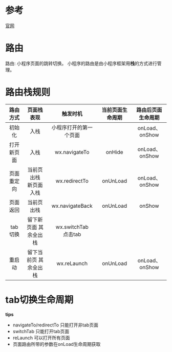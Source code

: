 # 参考
[官网](https://developers.weixin.qq.com/miniprogram/dev/framework/app-service/route.html)

# 路由
路由: 小程序页面的跳转切换。 
小程序的路由是由小程序框架用**栈**的方式进行管理。


# 路由栈规则
| 路由方式 | 页面栈表现 | 触发时机 | 当前页面生命周期 | 路由后页面生命周期 |
| :-: | :-: | :-: | :-: | :-: | 
| 初始化 | 入栈 | 小程序打开的第一个页面 | | onLoad、onShow |
| 打开新页面 | 入栈 | wx.navigateTo <br> <navigator open-type='navigateTo'/> | onHide | onLoad、onShow |
| 页面重定向 | 当前页出栈 <br> 新页面入栈 | wx.redirectTo <br> <navitator open-type='redirectTo' /> | onUnLoad | onLoad、onShow |
| 页面返回 | 当前页出栈 | wx.navigateBack <br > <navigator open-type='navigateBack' /> | onUnLoad | onShow |
| tab切换 | 留下新页面 其余全出栈 | wx.switchTab <br> 点击tab <br> <navitator open-type='switchTab' /> | | |
| 重启动 | 留下当前页 其余全出栈 | wx.reLaunch <br> <navigator open-type="reLaunch"/> | onUnLoad | onLoad、onShow|


# tab切换生命周期




**tips**
- navigateTo/redirectTo 只能打开非tab页面
- switchTab 只能打开tab页面
- reLaunch 可以打开所有页面
- 页面路由所带的参数在onLoad生命周期获取
